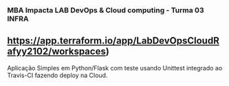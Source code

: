 ### MBA Impacta LAB DevOps & Cloud computing - Turma 03 INFRA

## https://app.terraform.io/app/LabDevOpsCloudRafyy2102/workspaces)

Aplicação Simples em Python/Flask com teste usando Unittest integrado ao Travis-CI fazendo deploy na Cloud.